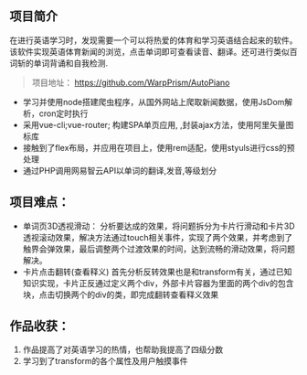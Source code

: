 ## 项目简介
在进行英语学习时，发现需要一个可以将热爱的体育和学习英语结合起来的软件。该软件实现英语体育新闻的浏览，点击单词即可查看读音、翻译。还可进行类似百词斩的单词背诵和自我检测.

> 项目地址： https://github.com/WarpPrism/AutoPiano

- 学习并使用node搭建爬虫程序，从国外网站上爬取新闻数据，使用JsDom解析，cron定时执行
- 采用vue-cli;vue-router; 构建SPA单页应用, ,封装ajax方法，使用阿里矢量图标库
- 接触到了flex布局，并应用在项目上，使用rem适配，使用styuls进行css的预处理
- 通过PHP调用网易智云API以单词的翻译,发音,等级划分
## 项目难点：
- 单词页3D透视滑动：
   分析要达成的效果，将问题拆分为卡片行滑动和卡片3D透视滚动效果，解决方法通过touch相关事件，实现了两个效果，并考虑到了触界会弹效果，最后调整两个过渡效果的时间，达到流畅的滑动效果，将问题解决。
- 卡片点击翻转(查看释义)
首先分析反转效果也是和transform有关，通过已知知识实现，卡片正反通过定义两个div，外部卡片容器为里面的两个div的包含块，点击切换两个的div的类，即完成翻转查看释义效果
## 作品收获：
1.	作品提高了对英语学习的热情，也帮助我提高了四级分数
2.	学习到了transform的各个属性及用户触摸事件

